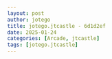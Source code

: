 ```yaml
---
layout: post
author: jotego
title: jotego.jtcastle - 6d1d2ef
date: 2025-01-24
categories: [Arcade, jtcastle]
tags: [jotego.jtcastle]
---
```


